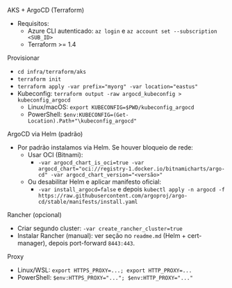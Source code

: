 AKS + ArgoCD (Terraform)

- Requisitos:
  - Azure CLI autenticado: `az login` e `az account set --subscription <SUB_ID>`
  - Terraform >= 1.4

Provisionar

- `cd infra/terraform/aks`
- `terraform init`
- `terraform apply -var prefix="myorg" -var location="eastus"`
- Kubeconfig: `terraform output -raw argocd_kubeconfig > kubeconfig_argocd`
  - Linux/macOS: `export KUBECONFIG=$PWD/kubeconfig_argocd`
  - PowerShell: `$env:KUBECONFIG=(Get-Location).Path+"\kubeconfig_argocd"`

ArgoCD via Helm (padrão)

- Por padrão instalamos via Helm. Se houver bloqueio de rede:
  - Usar OCI (Bitnami):
    - `-var argocd_chart_is_oci=true -var argocd_chart="oci://registry-1.docker.io/bitnamicharts/argo-cd" -var argocd_chart_version="<versão>"`
  - Ou desabilitar Helm e aplicar manifesto oficial:
    - `-var install_argocd=false` e depois `kubectl apply -n argocd -f https://raw.githubusercontent.com/argoproj/argo-cd/stable/manifests/install.yaml`

Rancher (opcional)

- Criar segundo cluster: `-var create_rancher_cluster=true`
- Instalar Rancher (manual): ver seção no `readme.md` (Helm + cert-manager), depois port-forward `8443:443`.

Proxy

- Linux/WSL: `export HTTPS_PROXY=...; export HTTP_PROXY=...`
- PowerShell: `$env:HTTPS_PROXY="..."; $env:HTTP_PROXY="..."`

